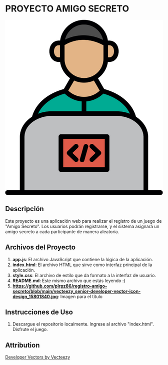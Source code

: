 # PROYECTO AMIGO SECRETO

![Amigo Secreto](https://github.com/plrpz86/registro-amigo-secreto/blob/main/vecteezy_senior-developer-vector-icon-design_15801840.jpg)

## Descripción

Este proyecto es una aplicación web para realizar el registro de un juego de "Amigo Secreto". Los usuarios podrán registrarse, y el sistema asignará un amigo secreto a cada participante de manera aleatoria.

## Archivos del Proyecto

1. **app.js**: El archivo JavaScript que contiene la lógica de la aplicación.
2. **index.html**: El archivo HTML que sirve como interfaz principal de la aplicación.
3. **style.css**: El archivo de estilo que da formato a la interfaz de usuario.
4. **README.md**: Este mismo archivo que estás leyendo :)
5. **https://github.com/plrpz86/registro-amigo-secreto/blob/main/vecteezy_senior-developer-vector-icon-design_15801840.jpg**: Imagen para el título

## Instrucciones de Uso

1. Descargue el repositorio localmente. Ingrese al archivo "index.html". Disfrute el juego.
   
## Attribution
<a href="https://www.vecteezy.com/free-vector/developer">Developer Vectors by Vecteezy</a>
